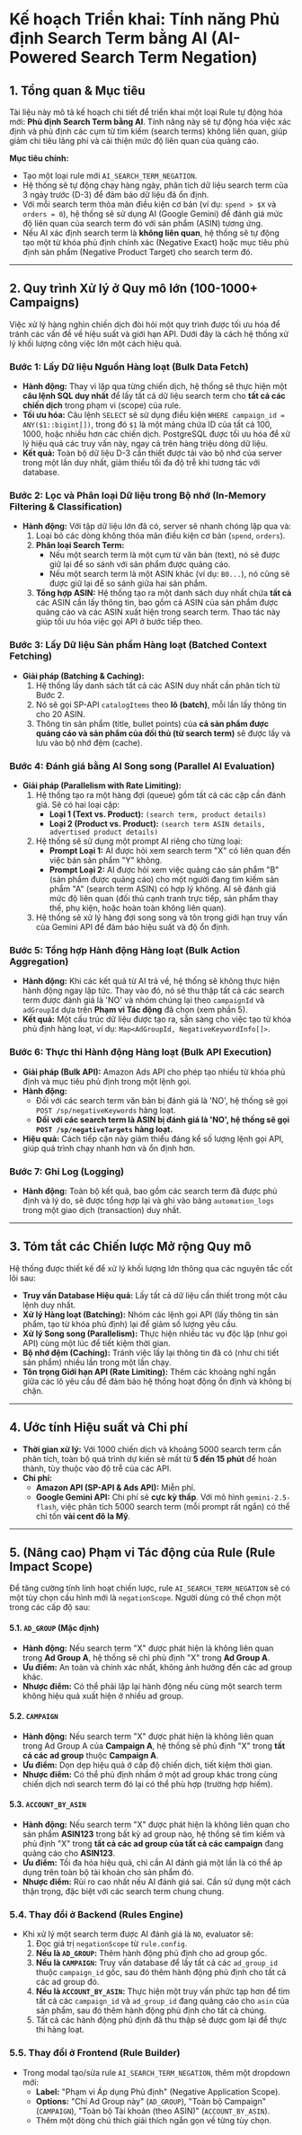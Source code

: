 # Kế hoạch Triển khai: Tính năng Phủ định Search Term bằng AI (AI-Powered Search Term Negation)

## 1. Tổng quan & Mục tiêu

Tài liệu này mô tả kế hoạch chi tiết để triển khai một loại Rule tự động hóa mới: **Phủ định Search Term bằng AI**. Tính năng này sẽ tự động hóa việc xác định và phủ định các cụm từ tìm kiếm (search terms) không liên quan, giúp giảm chi tiêu lãng phí và cải thiện mức độ liên quan của quảng cáo.

**Mục tiêu chính:**
-   Tạo một loại rule mới `AI_SEARCH_TERM_NEGATION`.
-   Hệ thống sẽ tự động chạy hàng ngày, phân tích dữ liệu search term của 3 ngày trước (D-3) để đảm bảo dữ liệu đã ổn định.
-   Với mỗi search term thỏa mãn điều kiện cơ bản (ví dụ: `spend > $X` và `orders = 0`), hệ thống sẽ sử dụng AI (Google Gemini) để đánh giá mức độ liên quan của search term đó với sản phẩm (ASIN) tương ứng.
-   Nếu AI xác định search term là **không liên quan**, hệ thống sẽ tự động tạo một từ khóa phủ định chính xác (Negative Exact) hoặc mục tiêu phủ định sản phẩm (Negative Product Target) cho search term đó.

---

## 2. Quy trình Xử lý ở Quy mô lớn (100-1000+ Campaigns)

Việc xử lý hàng nghìn chiến dịch đòi hỏi một quy trình được tối ưu hóa để tránh các vấn đề về hiệu suất và giới hạn API. Dưới đây là cách hệ thống xử lý khối lượng công việc lớn một cách hiệu quả.

### Bước 1: Lấy Dữ liệu Nguồn Hàng loạt (Bulk Data Fetch)

-   **Hành động:** Thay vì lặp qua từng chiến dịch, hệ thống sẽ thực hiện một **câu lệnh SQL duy nhất** để lấy tất cả dữ liệu search term cho **tất cả các chiến dịch** trong phạm vi (scope) của rule.
-   **Tối ưu hóa:** Câu lệnh `SELECT` sẽ sử dụng điều kiện `WHERE campaign_id = ANY($1::bigint[])`, trong đó `$1` là một mảng chứa ID của tất cả 100, 1000, hoặc nhiều hơn các chiến dịch. PostgreSQL được tối ưu hóa để xử lý hiệu quả các truy vấn này, ngay cả trên hàng triệu dòng dữ liệu.
-   **Kết quả:** Toàn bộ dữ liệu D-3 cần thiết được tải vào bộ nhớ của server trong một lần duy nhất, giảm thiểu tối đa độ trễ khi tương tác với database.

### Bước 2: Lọc và Phân loại Dữ liệu trong Bộ nhớ (In-Memory Filtering & Classification)
- **Hành động:** Với tập dữ liệu lớn đã có, server sẽ nhanh chóng lặp qua và:
  1. Loại bỏ các dòng không thỏa mãn điều kiện cơ bản (`spend`, `orders`).
  2. **Phân loại Search Term:**
     - Nếu một search term là một cụm từ văn bản (text), nó sẽ được giữ lại để so sánh với sản phẩm được quảng cáo.
     - Nếu một search term là một ASIN khác (ví dụ: `B0...`), nó cũng sẽ được giữ lại để so sánh giữa hai sản phẩm.
  3. **Tổng hợp ASIN:** Hệ thống tạo ra một danh sách duy nhất chứa **tất cả** các ASIN cần lấy thông tin, bao gồm cả ASIN của sản phẩm được quảng cáo và các ASIN xuất hiện trong search term. Thao tác này giúp tối ưu hóa việc gọi API ở bước tiếp theo.

### Bước 3: Lấy Dữ liệu Sản phẩm Hàng loạt (Batched Context Fetching)
-   **Giải pháp (Batching & Caching):**
    1.  Hệ thống lấy danh sách tất cả các ASIN duy nhất cần phân tích từ Bước 2.
    2.  Nó sẽ gọi SP-API `catalogItems` theo **lô (batch)**, mỗi lần lấy thông tin cho 20 ASIN.
    3.  Thông tin sản phẩm (title, bullet points) của **cả sản phẩm được quảng cáo và sản phẩm của đối thủ (từ search term)** sẽ được lấy và lưu vào bộ nhớ đệm (cache).

### Bước 4: Đánh giá bằng AI Song song (Parallel AI Evaluation)
- **Giải pháp (Parallelism with Rate Limiting):**
  1. Hệ thống tạo ra một hàng đợi (queue) gồm tất cả các cặp cần đánh giá. Sẽ có hai loại cặp:
     - **Loại 1 (Text vs. Product):** `(search term, product details)`
     - **Loại 2 (Product vs. Product):** `(search term ASIN details, advertised product details)`
  2. Hệ thống sẽ sử dụng một prompt AI riêng cho từng loại:
     - **Prompt Loại 1:** AI được hỏi xem search term "X" có liên quan đến việc bán sản phẩm "Y" không.
     - **Prompt Loại 2:** AI được hỏi xem việc quảng cáo sản phẩm "B" (sản phẩm được quảng cáo) cho một người đang tìm kiếm sản phẩm "A" (search term ASIN) có hợp lý không. AI sẽ đánh giá mức độ liên quan (đối thủ cạnh tranh trực tiếp, sản phẩm thay thế, phụ kiện, hoặc hoàn toàn không liên quan).
  3. Hệ thống sẽ xử lý hàng đợi song song và tôn trọng giới hạn truy vấn của Gemini API để đảm bảo hiệu suất và độ ổn định.

### Bước 5: Tổng hợp Hành động Hàng loạt (Bulk Action Aggregation)

-   **Hành động:** Khi các kết quả từ AI trả về, hệ thống sẽ không thực hiện hành động ngay lập tức. Thay vào đó, nó sẽ thu thập tất cả các search term được đánh giá là 'NO' và nhóm chúng lại theo `campaignId` và `adGroupId` dựa trên **Phạm vi Tác động** đã chọn (xem phần 5).
-   **Kết quả:** Một cấu trúc dữ liệu được tạo ra, sẵn sàng cho việc tạo từ khóa phủ định hàng loạt, ví dụ: `Map<AdGroupId, NegativeKeywordInfo[]>`.

### Bước 6: Thực thi Hành động Hàng loạt (Bulk API Execution)
- **Giải pháp (Bulk API):** Amazon Ads API cho phép tạo nhiều từ khóa phủ định và mục tiêu phủ định trong một lệnh gọi.
- **Hành động:**
  - Đối với các search term văn bản bị đánh giá là 'NO', hệ thống sẽ gọi `POST /sp/negativeKeywords` hàng loạt.
  - **Đối với các search term là ASIN bị đánh giá là 'NO', hệ thống sẽ gọi `POST /sp/negativeTargets` hàng loạt.**
- **Hiệu quả:** Cách tiếp cận này giảm thiểu đáng kể số lượng lệnh gọi API, giúp quá trình chạy nhanh hơn và ổn định hơn.

### Bước 7: Ghi Log (Logging)

-   **Hành động:** Toàn bộ kết quả, bao gồm các search term đã được phủ định và lý do, sẽ được tổng hợp lại và ghi vào bảng `automation_logs` trong một giao dịch (transaction) duy nhất.

---

## 3. Tóm tắt các Chiến lược Mở rộng Quy mô

Hệ thống được thiết kế để xử lý khối lượng lớn thông qua các nguyên tắc cốt lõi sau:
-   **Truy vấn Database Hiệu quả:** Lấy tất cả dữ liệu cần thiết trong một câu lệnh duy nhất.
-   **Xử lý Hàng loạt (Batching):** Nhóm các lệnh gọi API (lấy thông tin sản phẩm, tạo từ khóa phủ định) lại để giảm số lượng yêu cầu.
-   **Xử lý Song song (Parallelism):** Thực hiện nhiều tác vụ độc lập (như gọi API) cùng một lúc để tiết kiệm thời gian.
-   **Bộ nhớ đệm (Caching):** Tránh việc lấy lại thông tin đã có (như chi tiết sản phẩm) nhiều lần trong một lần chạy.
-   **Tôn trọng Giới hạn API (Rate Limiting):** Thêm các khoảng nghỉ ngắn giữa các lô yêu cầu để đảm bảo hệ thống hoạt động ổn định và không bị chặn.

---

## 4. Ước tính Hiệu suất và Chi phí

-   **Thời gian xử lý:** Với 1000 chiến dịch và khoảng 5000 search term cần phân tích, toàn bộ quá trình dự kiến sẽ mất từ **5 đến 15 phút** để hoàn thành, tùy thuộc vào độ trễ của các API.
-   **Chi phí:**
    -   **Amazon API (SP-API & Ads API):** Miễn phí.
    -   **Google Gemini API:** Chi phí sẽ **cực kỳ thấp**. Với mô hình `gemini-2.5-flash`, việc phân tích 5000 search term (mỗi prompt rất ngắn) có thể chỉ tốn **vài cent đô la Mỹ**.

---

## 5. (Nâng cao) Phạm vi Tác động của Rule (Rule Impact Scope)

Để tăng cường tính linh hoạt chiến lược, rule `AI_SEARCH_TERM_NEGATION` sẽ có một tùy chọn cấu hình mới là `negationScope`. Người dùng có thể chọn một trong các cấp độ sau:

#### 5.1. `AD_GROUP` (Mặc định)
-   **Hành động:** Nếu search term "X" được phát hiện là không liên quan trong **Ad Group A**, hệ thống sẽ chỉ phủ định "X" trong **Ad Group A**.
-   **Ưu điểm:** An toàn và chính xác nhất, không ảnh hưởng đến các ad group khác.
-   **Nhược điểm:** Có thể phải lặp lại hành động nếu cùng một search term không hiệu quả xuất hiện ở nhiều ad group.

#### 5.2. `CAMPAIGN`
-   **Hành động:** Nếu search term "X" được phát hiện là không liên quan trong Ad Group A của **Campaign A**, hệ thống sẽ phủ định "X" trong **tất cả các ad group** thuộc **Campaign A**.
-   **Ưu điểm:** Dọn dẹp hiệu quả ở cấp độ chiến dịch, tiết kiệm thời gian.
-   **Nhược điểm:** Có thể phủ định nhầm ở một ad group khác trong cùng chiến dịch nơi search term đó lại có thể phù hợp (trường hợp hiếm).

#### 5.3. `ACCOUNT_BY_ASIN`
-   **Hành động:** Nếu search term "X" được phát hiện là không liên quan cho sản phẩm **ASIN123** trong bất kỳ ad group nào, hệ thống sẽ tìm kiếm và phủ định "X" trong **tất cả các ad group của tất cả các campaign** đang quảng cáo cho **ASIN123**.
-   **Ưu điểm:** Tối đa hóa hiệu quả, chỉ cần AI đánh giá một lần là có thể áp dụng trên toàn bộ tài khoản cho sản phẩm đó.
-   **Nhược điểm:** Rủi ro cao nhất nếu AI đánh giá sai. Cần sử dụng một cách thận trọng, đặc biệt với các search term chung chung.

### 5.4. Thay đổi ở Backend (Rules Engine)

-   Khi xử lý một search term được AI đánh giá là `NO`, evaluator sẽ:
    1.  Đọc giá trị `negationScope` từ `rule.config`.
    2.  **Nếu là `AD_GROUP`:** Thêm hành động phủ định cho ad group gốc.
    3.  **Nếu là `CAMPAIGN`:** Truy vấn database để lấy tất cả các `ad_group_id` thuộc `campaign_id` gốc, sau đó thêm hành động phủ định cho tất cả các ad group đó.
    4.  **Nếu là `ACCOUNT_BY_ASIN`:** Thực hiện một truy vấn phức tạp hơn để tìm tất cả các `campaign_id` và `ad_group_id` đang quảng cáo cho `asin` của sản phẩm, sau đó thêm hành động phủ định cho tất cả chúng.
    5.  Tất cả các hành động phủ định đã thu thập sẽ được gom lại để thực thi hàng loạt.

### 5.5. Thay đổi ở Frontend (Rule Builder)

-   Trong modal tạo/sửa rule `AI_SEARCH_TERM_NEGATION`, thêm một dropdown mới:
    -   **Label:** "Phạm vi Áp dụng Phủ định" (Negative Application Scope).
    -   **Options:** "Chỉ Ad Group này" (`AD_GROUP`), "Toàn bộ Campaign" (`CAMPAIGN`), "Toàn bộ Tài khoản (theo ASIN)" (`ACCOUNT_BY_ASIN`).
    -   Thêm một dòng chú thích giải thích ngắn gọn về từng tùy chọn.